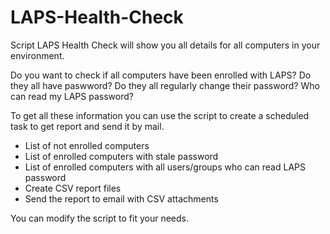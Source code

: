 # LAPS-Health-Check
Script LAPS Health Check will show you all details for all computers in your environment. 

Do you want to check if all computers have been enrolled with LAPS? 
Do they all have paswword? 
Do they all regularly change their password? 
Who can read my LAPS password? 

To get all these information you can use the script to create a scheduled task to get report and send it by mail. 

  - List of not enrolled computers
  - List of enrolled computers with stale password
  - List of enrolled computers with all users/groups who can read LAPS password
  - Create CSV report files
  - Send the report to email with CSV attachments   

You can modify the script to fit your needs. 

